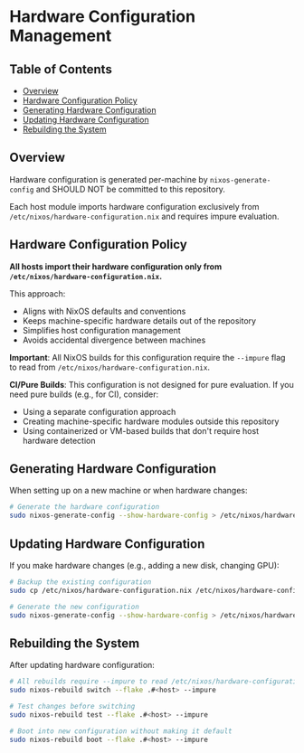 # Hardware Configuration Management

## Table of Contents
- [Overview](#overview)
- [Hardware Configuration Policy](#hardware-configuration-policy)
- [Generating Hardware Configuration](#generating-hardware-configuration)
- [Updating Hardware Configuration](#updating-hardware-configuration)
- [Rebuilding the System](#rebuilding-the-system)

## Overview

Hardware configuration is generated per-machine by `nixos-generate-config` and SHOULD NOT be committed to this repository.

Each host module imports hardware configuration exclusively from `/etc/nixos/hardware-configuration.nix` and requires impure evaluation.

## Hardware Configuration Policy

**All hosts import their hardware configuration only from `/etc/nixos/hardware-configuration.nix`.**

This approach:
- Aligns with NixOS defaults and conventions
- Keeps machine-specific hardware details out of the repository
- Simplifies host configuration management
- Avoids accidental divergence between machines

**Important**: All NixOS builds for this configuration require the `--impure` flag to read from `/etc/nixos/hardware-configuration.nix`.

**CI/Pure Builds**: This configuration is not designed for pure evaluation. If you need pure builds (e.g., for CI), consider:
- Using a separate configuration approach
- Creating machine-specific hardware modules outside this repository
- Using containerized or VM-based builds that don't require host hardware detection

## Generating Hardware Configuration

When setting up on a new machine or when hardware changes:

```bash
# Generate the hardware configuration
sudo nixos-generate-config --show-hardware-config > /etc/nixos/hardware-configuration.nix
```

## Updating Hardware Configuration

If you make hardware changes (e.g., adding a new disk, changing GPU):

```bash
# Backup the existing configuration
sudo cp /etc/nixos/hardware-configuration.nix /etc/nixos/hardware-configuration.nix.backup

# Generate the new configuration
sudo nixos-generate-config --show-hardware-config > /etc/nixos/hardware-configuration.nix
```

## Rebuilding the System

After updating hardware configuration:

```bash
# All rebuilds require --impure to read /etc/nixos/hardware-configuration.nix
sudo nixos-rebuild switch --flake .#<host> --impure

# Test changes before switching
sudo nixos-rebuild test --flake .#<host> --impure

# Boot into new configuration without making it default
sudo nixos-rebuild boot --flake .#<host> --impure
```
